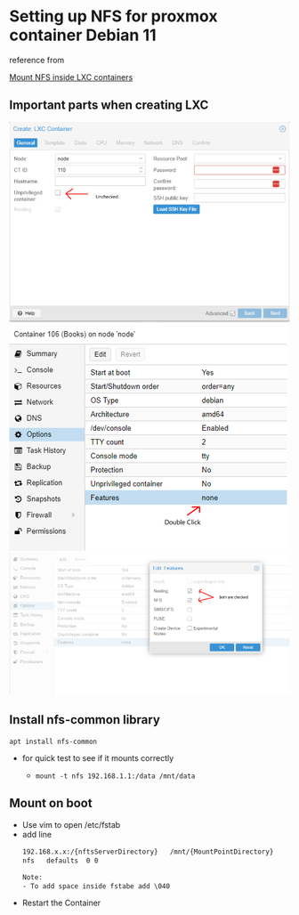# Setting up NFS for proxmox container Debian 11

reference from

[Mount NFS inside LXC containers](https://theorangeone.net/posts/mount-nfs-inside-lxc/)

## Important parts when creating LXC
![unprivilaged](images/NTFS1.png)
![features](images/NTFS2.png)
![nestingAndNTFS](images/NTFS3.png)

## Install nfs-common library
```
apt install nfs-common
```

- for quick test to see if it mounts correctly
  - ```
    mount -t nfs 192.168.1.1:/data /mnt/data
    ```


## Mount on boot
- Use vim to open /etc/fstab
- add line
  ```
  192.168.x.x:/{nftsServerDirectory}   /mnt/{MountPointDirectory}   nfs   defaults	0 0
  ```
  ```
  Note:
  - To add space inside fstabe add \040
  ```
- Restart the Container
